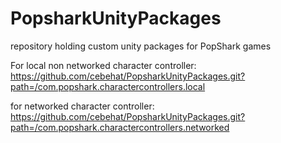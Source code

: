 # PopsharkUnityPackages
repository holding custom unity packages for PopShark games


For local non networked character controller:
https://github.com/cebehat/PopsharkUnityPackages.git?path=/com.popshark.charactercontrollers.local

for networked character controller:
https://github.com/cebehat/PopsharkUnityPackages.git?path=/com.popshark.charactercontrollers.networked